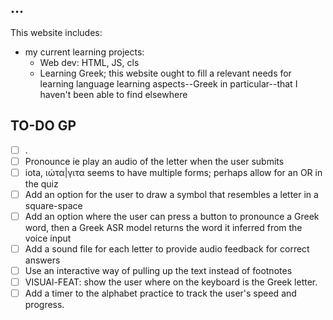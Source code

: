 ## ...

This website includes:

-  my current learning projects:
    - Web dev: HTML, JS, cls
    - Learning Greek; this website ought to fill a relevant needs for learning language learning aspects--Greek in particular--that I haven't been able to find elsewhere



## TO-DO GP

- [ ] .
- [ ] Pronounce ie play an audio of the letter when the user submits
- [ ] iota, ιώτα|γιτα seems to have multiple forms; perhaps allow for an OR in the quiz
- [ ] Add an option for the user to draw a symbol that resembles a letter in a square-space
- [ ] Add an option where the user can press a button to pronounce a Greek word, then a Greek ASR model returns the word it inferred from the voice input
- [ ] Add a sound file for each letter to provide audio feedback for correct answers
- [ ] Use an interactive way of pulling up the text instead of footnotes
- [ ] VISUAl-FEAT: show the user where on the keyboard is the Greek letter.
- [ ] Add a timer to the alphabet practice to track the user's speed and progress.